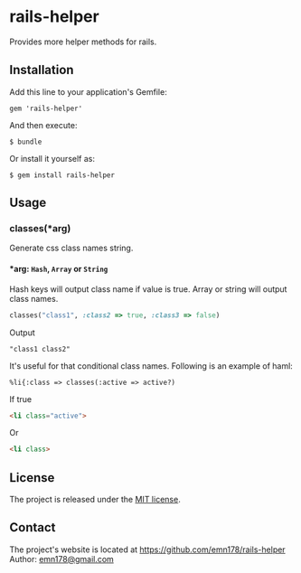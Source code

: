 # rails-helper

Provides more helper methods for rails.

## Installation

Add this line to your application's Gemfile:

    gem 'rails-helper'

And then execute:

    $ bundle

Or install it yourself as:

    $ gem install rails-helper

## Usage

### classes(*arg)
Generate css class names string.

#### *arg: `Hash`, `Array` or `String`
Hash keys will output class name if value is true. Array or string will output class names.

```Ruby
classes("class1", :class2 => true, :class3 => false)
```
Output

    "class1 class2"

It's useful for that conditional class names. Following is an example of haml:
```Haml
%li{:class => classes(:active => active?)
```
If true
```Html
<li class="active">
```
Or
```Html
<li class>
```
## License
The project is released under the [MIT license](http://www.opensource.org/licenses/MIT).

## Contact
The project's website is located at https://github.com/emn178/rails-helper  
Author: emn178@gmail.com
